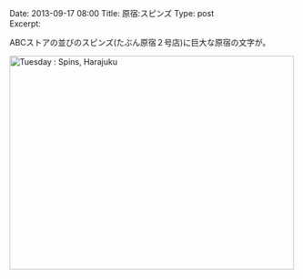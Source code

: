 Date: 2013-09-17 08:00
Title:  原宿:スピンズ
Type: post  
Excerpt: 


ABCストアの並びのスピンズ(たぶん原宿２号店)に巨大な原宿の文字が。

<a href="http://www.flickr.com/photos/hdknr/9804713845/" title="Tuesday : Spins, Harajuku by hidelafoglia, on Flickr"><img src="https://farm8.staticflickr.com/7323/9804713845_70a865c234.jpg" width="500" height="375" alt="Tuesday : Spins, Harajuku"></a>  

